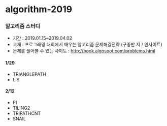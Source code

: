 # algorithm-2019
### 알고리즘 스터디
- 기간 : 2019.01.15~2019.04.02 
- 교재 : 프로그래밍 대회에서 배우는 알고리즘 문제해결전략 (구종만 저 / 인사이트)
- 문제를 풀어볼 수 있는 사이트 : http://book.algospot.com/problems.html

#### 1/29
* TRIANGLEPATH
* LIS

#### 2/12
* PI
* TILING2
* TRIPATHCNT
* SNAIL
